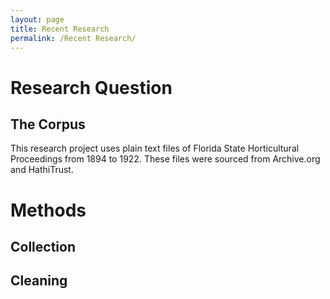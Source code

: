 ```yaml
---
layout: page
title: Recent Research
permalink: /Recent Research/
---
```


# Research Question



## The Corpus

This research project uses plain text files of Florida State Horticultural Proceedings from 1894 to 1922. These files were sourced from Archive.org and HathiTrust. 



# Methods


## Collection

## Cleaning
